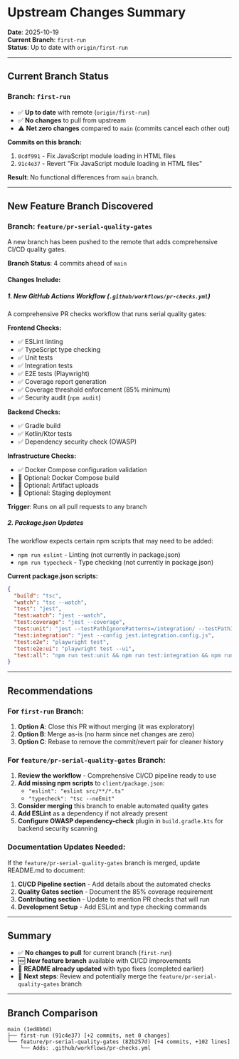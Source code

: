 # Upstream Changes Summary

**Date**: 2025-10-19  
**Current Branch**: `first-run`  
**Status**: Up to date with `origin/first-run`

---

## Current Branch Status

### Branch: `first-run`
- ✅ **Up to date** with remote (`origin/first-run`)
- ✅ **No changes** to pull from upstream
- ⚠️ **Net zero changes** compared to `main` (commits cancel each other out)

**Commits on this branch:**
1. `0cdf991` - Fix JavaScript module loading in HTML files
2. `91c4e37` - Revert "Fix JavaScript module loading in HTML files"

**Result**: No functional differences from `main` branch.

---

## New Feature Branch Discovered

### Branch: `feature/pr-serial-quality-gates`
A new branch has been pushed to the remote that adds comprehensive CI/CD quality gates.

**Branch Status**: 4 commits ahead of `main`

#### Changes Include:

##### 1. **New GitHub Actions Workflow** (`.github/workflows/pr-checks.yml`)
A comprehensive PR checks workflow that runs serial quality gates:

**Frontend Checks:**
- ✅ ESLint linting
- ✅ TypeScript type checking
- ✅ Unit tests
- ✅ Integration tests
- ✅ E2E tests (Playwright)
- ✅ Coverage report generation
- ✅ Coverage threshold enforcement (85% minimum)
- ✅ Security audit (`npm audit`)

**Backend Checks:**
- ✅ Gradle build
- ✅ Kotlin/Ktor tests
- ✅ Dependency security check (OWASP)

**Infrastructure Checks:**
- ✅ Docker Compose configuration validation
- 🔧 Optional: Docker Compose build
- 🔧 Optional: Artifact uploads
- 🔧 Optional: Staging deployment

**Trigger**: Runs on all pull requests to any branch

##### 2. **Package.json Updates**
The workflow expects certain npm scripts that may need to be added:
- `npm run eslint` - Linting (not currently in package.json)
- `npm run typecheck` - Type checking (not currently in package.json)

**Current package.json scripts:**
```json
{
  "build": "tsc",
  "watch": "tsc --watch",
  "test": "jest",
  "test:watch": "jest --watch",
  "test:coverage": "jest --coverage",
  "test:unit": "jest --testPathIgnorePatterns=/integration/ --testPathIgnorePatterns=/e2e/",
  "test:integration": "jest --config jest.integration.config.js",
  "test:e2e": "playwright test",
  "test:e2e:ui": "playwright test --ui",
  "test:all": "npm run test:unit && npm run test:integration && npm run test:e2e"
}
```

---

## Recommendations

### For `first-run` Branch:
1. **Option A**: Close this PR without merging (it was exploratory)
2. **Option B**: Merge as-is (no harm since net changes are zero)
3. **Option C**: Rebase to remove the commit/revert pair for cleaner history

### For `feature/pr-serial-quality-gates` Branch:
1. **Review the workflow** - Comprehensive CI/CD pipeline ready to use
2. **Add missing npm scripts** to `client/package.json`:
   - `"eslint": "eslint src/**/*.ts"`
   - `"typecheck": "tsc --noEmit"`
3. **Consider merging** this branch to enable automated quality gates
4. **Add ESLint** as a dependency if not already present
5. **Configure OWASP dependency-check** plugin in `build.gradle.kts` for backend security scanning

### Documentation Updates Needed:
If the `feature/pr-serial-quality-gates` branch is merged, update README.md to document:

1. **CI/CD Pipeline section** - Add details about the automated checks
2. **Quality Gates section** - Document the 85% coverage requirement
3. **Contributing section** - Update to mention PR checks that will run
4. **Development Setup** - Add ESLint and type checking commands

---

## Summary

- ✅ **No changes to pull** for current branch (`first-run`)
- 🆕 **New feature branch** available with CI/CD improvements
- 📝 **README already updated** with typo fixes (completed earlier)
- 🎯 **Next steps**: Review and potentially merge the `feature/pr-serial-quality-gates` branch

---

## Branch Comparison

```
main (1ed8b6d)
├── first-run (91c4e37) [+2 commits, net 0 changes]
└── feature/pr-serial-quality-gates (82b257d) [+4 commits, +102 lines]
    └── Adds: .github/workflows/pr-checks.yml
```
